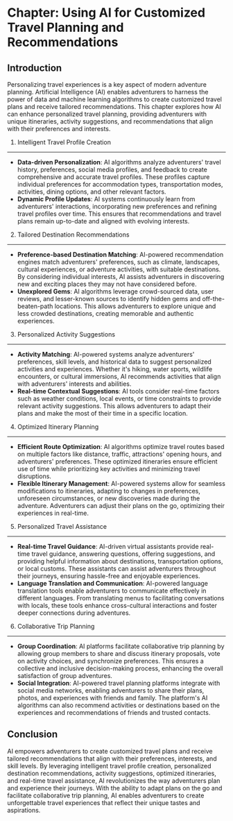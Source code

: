 Chapter: Using AI for Customized Travel Planning and Recommendations
====================================================================

Introduction
------------

Personalizing travel experiences is a key aspect of modern adventure planning. Artificial Intelligence (AI) enables adventurers to harness the power of data and machine learning algorithms to create customized travel plans and receive tailored recommendations. This chapter explores how AI can enhance personalized travel planning, providing adventurers with unique itineraries, activity suggestions, and recommendations that align with their preferences and interests.

1. Intelligent Travel Profile Creation
--------------------------------------

* **Data-driven Personalization**: AI algorithms analyze adventurers' travel history, preferences, social media profiles, and feedback to create comprehensive and accurate travel profiles. These profiles capture individual preferences for accommodation types, transportation modes, activities, dining options, and other relevant factors.
* **Dynamic Profile Updates**: AI systems continuously learn from adventurers' interactions, incorporating new preferences and refining travel profiles over time. This ensures that recommendations and travel plans remain up-to-date and aligned with evolving interests.

2. Tailored Destination Recommendations
---------------------------------------

* **Preference-based Destination Matching**: AI-powered recommendation engines match adventurers' preferences, such as climate, landscapes, cultural experiences, or adventure activities, with suitable destinations. By considering individual interests, AI assists adventurers in discovering new and exciting places they may not have considered before.
* **Unexplored Gems**: AI algorithms leverage crowd-sourced data, user reviews, and lesser-known sources to identify hidden gems and off-the-beaten-path locations. This allows adventurers to explore unique and less crowded destinations, creating memorable and authentic experiences.

3. Personalized Activity Suggestions
------------------------------------

* **Activity Matching**: AI-powered systems analyze adventurers' preferences, skill levels, and historical data to suggest personalized activities and experiences. Whether it's hiking, water sports, wildlife encounters, or cultural immersions, AI recommends activities that align with adventurers' interests and abilities.
* **Real-time Contextual Suggestions**: AI tools consider real-time factors such as weather conditions, local events, or time constraints to provide relevant activity suggestions. This allows adventurers to adapt their plans and make the most of their time in a specific location.

4. Optimized Itinerary Planning
-------------------------------

* **Efficient Route Optimization**: AI algorithms optimize travel routes based on multiple factors like distance, traffic, attractions' opening hours, and adventurers' preferences. These optimized itineraries ensure efficient use of time while prioritizing key activities and minimizing travel disruptions.
* **Flexible Itinerary Management**: AI-powered systems allow for seamless modifications to itineraries, adapting to changes in preferences, unforeseen circumstances, or new discoveries made during the adventure. Adventurers can adjust their plans on the go, optimizing their experiences in real-time.

5. Personalized Travel Assistance
---------------------------------

* **Real-time Travel Guidance**: AI-driven virtual assistants provide real-time travel guidance, answering questions, offering suggestions, and providing helpful information about destinations, transportation options, or local customs. These assistants can assist adventurers throughout their journeys, ensuring hassle-free and enjoyable experiences.
* **Language Translation and Communication**: AI-powered language translation tools enable adventurers to communicate effectively in different languages. From translating menus to facilitating conversations with locals, these tools enhance cross-cultural interactions and foster deeper connections during adventures.

6. Collaborative Trip Planning
------------------------------

* **Group Coordination**: AI platforms facilitate collaborative trip planning by allowing group members to share and discuss itinerary proposals, vote on activity choices, and synchronize preferences. This ensures a collective and inclusive decision-making process, enhancing the overall satisfaction of group adventures.
* **Social Integration**: AI-powered travel planning platforms integrate with social media networks, enabling adventurers to share their plans, photos, and experiences with friends and family. The platform's AI algorithms can also recommend activities or destinations based on the experiences and recommendations of friends and trusted contacts.

Conclusion
----------

AI empowers adventurers to create customized travel plans and receive tailored recommendations that align with their preferences, interests, and skill levels. By leveraging intelligent travel profile creation, personalized destination recommendations, activity suggestions, optimized itineraries, and real-time travel assistance, AI revolutionizes the way adventurers plan and experience their journeys. With the ability to adapt plans on the go and facilitate collaborative trip planning, AI enables adventurers to create unforgettable travel experiences that reflect their unique tastes and aspirations.

